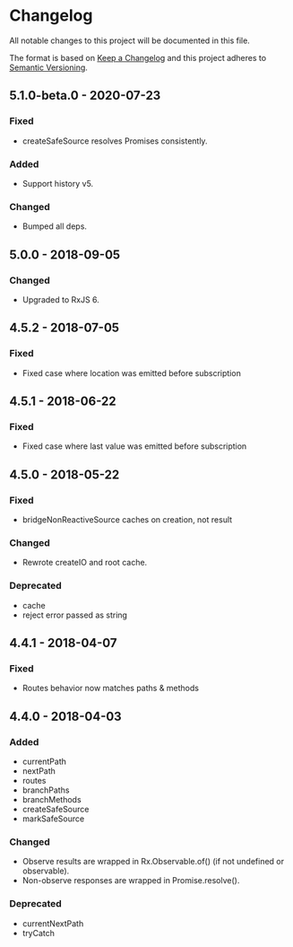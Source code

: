 # Changelog

All notable changes to this project will be documented in this file.

The format is based on [Keep a Changelog](http://keepachangelog.com/en/1.0.0/)
and this project adheres to [Semantic Versioning](http://semver.org/spec/v2.0.0.html).

## 5.1.0-beta.0 - 2020-07-23

### Fixed

- createSafeSource resolves Promises consistently.

### Added

- Support history v5.

### Changed

- Bumped all deps.

## 5.0.0 - 2018-09-05

### Changed

- Upgraded to RxJS 6.

## 4.5.2 - 2018-07-05

### Fixed

- Fixed case where location was emitted before subscription

## 4.5.1 - 2018-06-22

### Fixed

- Fixed case where last value was emitted before subscription

## 4.5.0 - 2018-05-22

### Fixed

- bridgeNonReactiveSource caches on creation, not result

### Changed

- Rewrote createIO and root cache.

### Deprecated

- cache
- reject error passed as string

## 4.4.1 - 2018-04-07

### Fixed

- Routes behavior now matches paths & methods

## 4.4.0 - 2018-04-03

### Added

- currentPath
- nextPath
- routes
- branchPaths
- branchMethods
- createSafeSource
- markSafeSource

### Changed

- Observe results are wrapped in Rx.Observable.of() (if not undefined or observable).
- Non-observe responses are wrapped in Promise.resolve().

### Deprecated

- currentNextPath
- tryCatch
